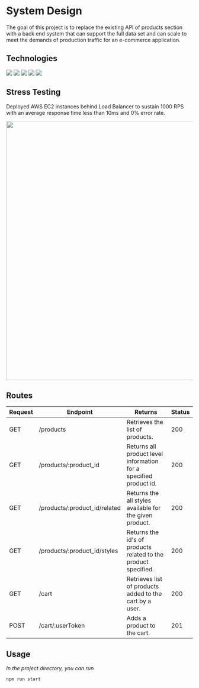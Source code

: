 # System Design

The goal of this project is to replace the existing API of products section with a back end system that can support the full data set and can scale to meet the demands of production traffic for an e-commerce application.

## Technologies
<span><img src='https://img.shields.io/badge/Node.js-339933?style=for-the-badge&logo=nodedotjs&logoColor=white' /></span>
<img src="https://img.shields.io/badge/Express.js-808080?style=for-the-badge&logo=express&logoColor=white" />
<img src='https://img.shields.io/badge/Amazon_AWS-FF9900?style=for-the-badge&logo=amazonaws&logoColor=white' />
<img src='https://img.shields.io/badge/Nginx-009639?style=for-the-badge&logo=nginx&logoColor=white' />
<img src='https://camo.githubusercontent.com/22829b0ccec86873d95ab869095d8cf3c78a2ff70b00459966f4833d5f2ab2c3/68747470733a2f2f696d672e736869656c64732e696f2f62616467652f2d506f737467726553514c2d3431363945313f6c6f676f3d706f737467726573716c266c6f676f436f6c6f723d7768697465267374796c653d666f722d7468652d6261646765' />


## Stress Testing
Deployed AWS EC2 instances behind Load Balancer to sustain 1000 RPS with an average response time less than 10ms and 0% error rate.

<div align="center">
<img width="700" alt="" src="https://user-images.githubusercontent.com/97858299/186231146-4618f431-4301-4e0e-9b21-e29107e7fd80.png">
</div>

## Routes
| Request        | Endpoint                        | Returns                                                               | Status
| -------------  | ------------------------------  | --------------------------------------------------------------------  | ------
| GET            | /products                       | Retrieves the list of products.                                       | 200
| GET            | /products/:product_id           | Returns all product level information for a specified product id.     | 200
| GET            | /products/:product_id/related   | Returns the all styles available for the given product.               | 200
| GET            | /products/:product_id/styles    | Returns the id's of products related to the product specified.        | 200
| GET            | /cart                           | Retrieves list of products added to the cart by a user.               | 200
| POST           | /cart/:userToken                | Adds a product to the cart.                                           | 201

## Usage
<i>In the project directory, you can run</i>

`npm run start`
